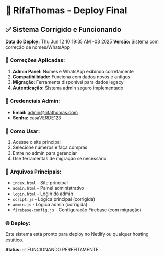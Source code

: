 # 🚀 RifaThomas - Deploy Final

## ✅ Sistema Corrigido e Funcionando

**Data do Deploy:** Thu Jun 12 10:19:35 AM -03 2025
**Versão:** Sistema com correção de nomes/WhatsApp

### 🎯 Correções Aplicadas:
1. **Admin Panel:** Nomes e WhatsApp exibindo corretamente
2. **Compatibilidade:** Funciona com dados novos e antigos
3. **Migração:** Ferramenta disponível para dados legacy
4. **Autenticação:** Sistema admin seguro implementado

### 🔐 Credenciais Admin:
- **Email:** admin@rifathomas.com
- **Senha:** casaVERDE123

### 📱 Como Usar:
1. Acesse o site principal
2. Selecione números e faça compras
3. Entre no admin para gerenciar
4. Use ferramentas de migração se necessário

### 🔧 Arquivos Principais:
- `index.html` - Site principal
- `admin.html` - Painel administrativo  
- `login.html` - Login do admin
- `script.js` - Lógica principal (corrigida)
- `admin.js` - Lógica admin (corrigida)
- `firebase-config.js` - Configuração Firebase (com migração)

### 🌐 Deploy:
Este sistema está pronto para deploy no Netlify ou qualquer hosting estático.

**Status:** ✅ FUNCIONANDO PERFEITAMENTE

